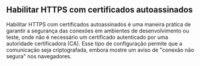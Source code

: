 ## Habilitar HTTPS com certificados autoassinados

Habilitar HTTPS com certificados autoassinados é uma maneira prática de garantir a segurança das conexões em ambientes de desenvolvimento ou teste, onde não é necessário um certificado autenticado por uma autoridade certificadora (CA). Esse tipo de configuração permite que a comunicação seja criptografada, embora mostre um aviso de "conexão não segura" nos navegadores.

